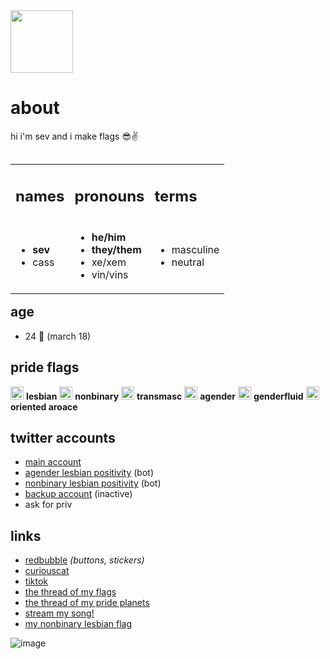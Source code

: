 <img src="https://pbs.twimg.com/profile_images/1431246860363177985/9uoc34_b_400x400.jpg"  width=100 /> 
<h1>about</h1>
hi i'm sev and i make flags 😎✌️

<p>
<table border="0" align="left">
 <tr>
    <td>
     <h2>names</h2>
  </td>
  <td>
     <h2>pronouns</h2>
  </td>
  <td>
     <h2>terms</h2>
  </td>
 </tr>
 <tr>
   <td><ul>
    <li><b>sev</b></li>
    <li>cass</li></ul>
  </td>
    <td><ul>
     <li><b>he/him</b></li>
    <li><b>they/them</b></li>
     <li>xe/xem</li>
     <li>vin/vins</li></ul>
  </td>
     <td><ul>
    <li>masculine</li>
    <li>neutral</li></ul>
  </td>
 </tr>
</table>
</p>

---------------------------


## age
- 24 🎂 (march 18)

## pride flags
<img src="https://pbs.twimg.com/media/EyJ6deeWUAEdlEJ?format=png&name=large"  width=21/> **lesbian** <img src="https://pbs.twimg.com/media/EyJ6dozWgAMzmOx?format=png&name=large"  width=21 /> **nonbinary** <img src="https://pbs.twimg.com/media/E-KWnfOXoAITa2p?format=png&name=900x900"  width=21 /> **transmasc** <img src="https://pbs.twimg.com/media/EyJ6d0rXMAA2ffB?format=png&name=large"  width=21 /> **agender** <img src="https://pbs.twimg.com/media/E-KWnvpXEAAkORY?format=jpg&name=large"  width=21 /> **genderfluid** <img src="https://pbs.twimg.com/media/E-KWn7tXMAA1dR6?format=png&name=small"  width=21 /> **oriented aroace** 

## twitter accounts

- [main account](https://twitter.com/theybian)
- [agender lesbian positivity](https://twitter.com/agenderlesbians) (bot)
- [nonbinary lesbian positivity](https://twitter.com/enbylesbians) (bot)
- [backup account](https://twitter.com/theybian1) (inactive)
- ask for priv


## links
- [redbubble](https://theybian.redbubble.com) *(buttons, stickers)*
- [curiouscat](https://curiouscat.com/theybian)
- [tiktok](https://tiktok.com/@sevsbian)
- [the thread of my flags](https://twitter.com/theybian/status/1308435954168979465?s=19)
- [the thread of my pride planets](https://twitter.com/theybian/status/1393646080659705861)
- [stream my song!](https://twitter.com/theybian/status/1300540997185810433)
- [my nonbinary lesbian flag](https://twitter.com/theybian/status/1403722750280220681)

![image](https://pbs.twimg.com/profile_banners/1275422406941839361/1630070429/1080x360)

